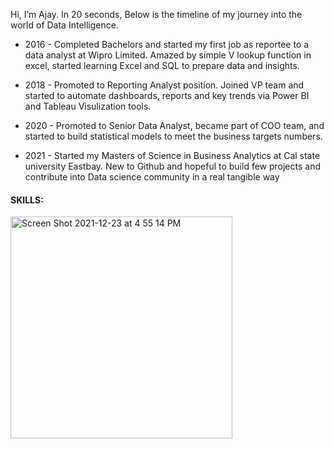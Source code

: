 Hi, I’m Ajay. In 20 seconds, Below is the timeline of my journey into the world of Data Intelligence.

- 2016 - Completed Bachelors and started my first job as reportee to a data analyst at Wipro Limited. Amazed by simple V lookup function in excel, started learning Excel and SQL to prepare data and insights.
- 2018 - Promoted to Reporting Analyst position. Joined VP team and started to automate dashboards, reports and key trends via Power BI and Tableau Visulization tools.
- 2020 - Promoted to Senior Data Analyst, became part of COO team, and started to build statistical models to meet the business targets numbers.

- 2021 - Started my Masters of Science in Business Analytics at Cal state university Eastbay. New to Github and hopeful to build few projects and contribute into Data science community in a real tangible way

#### SKILLS:

<img width="355" alt="Screen Shot 2021-12-23 at 4 55 14 PM" src="https://user-images.githubusercontent.com/64645859/147303122-8fca3527-5c54-434c-85ae-ef6f8ed76c37.png">


